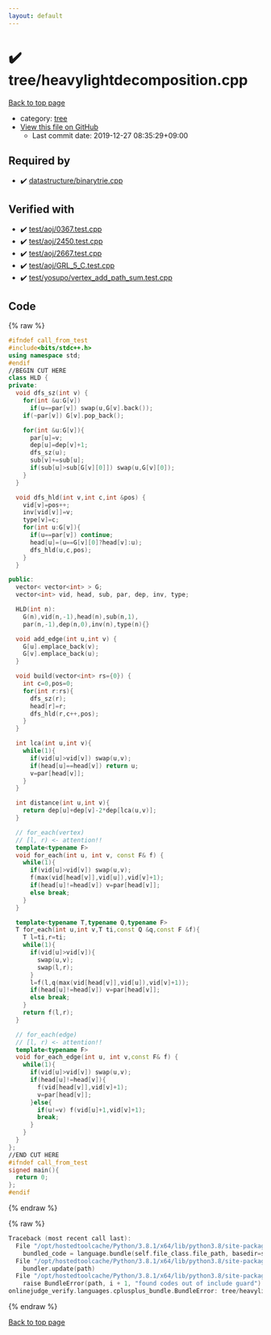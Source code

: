 ```yaml
---
layout: default
---
```


<!-- mathjax config similar to math.stackexchange -->
<script type="text/javascript" async
  src="https://cdnjs.cloudflare.com/ajax/libs/mathjax/2.7.5/MathJax.js?config=TeX-MML-AM_CHTML">
</script>
<script type="text/x-mathjax-config">
  MathJax.Hub.Config({
    TeX: { equationNumbers: { autoNumber: "AMS" }},
    tex2jax: {
      inlineMath: [ ['$','$'] ],
      processEscapes: true
    },
    "HTML-CSS": { matchFontHeight: false },
    displayAlign: "left",
    displayIndent: "2em"
  });
</script>

<script type="text/javascript" src="https://cdnjs.cloudflare.com/ajax/libs/jquery/3.4.1/jquery.min.js"></script>
<script src="https://cdn.jsdelivr.net/npm/jquery-balloon-js@1.1.2/jquery.balloon.min.js" integrity="sha256-ZEYs9VrgAeNuPvs15E39OsyOJaIkXEEt10fzxJ20+2I=" crossorigin="anonymous"></script>
<script type="text/javascript" src="../../assets/js/copy-button.js"></script>
<link rel="stylesheet" href="../../assets/css/copy-button.css" />


# :heavy_check_mark: tree/heavylightdecomposition.cpp

<a href="../../index.html">Back to top page</a>

* category: <a href="../../index.html#c0af77cf8294ff93a5cdb2963ca9f038">tree</a>
* <a href="{{ site.github.repository_url }}/blob/master/tree/heavylightdecomposition.cpp">View this file on GitHub</a>
    - Last commit date: 2019-12-27 08:35:29+09:00




## Required by

* :heavy_check_mark: <a href="../datastructure/binarytrie.cpp.html">datastructure/binarytrie.cpp</a>


## Verified with

* :heavy_check_mark: <a href="../../verify/test/aoj/0367.test.cpp.html">test/aoj/0367.test.cpp</a>
* :heavy_check_mark: <a href="../../verify/test/aoj/2450.test.cpp.html">test/aoj/2450.test.cpp</a>
* :heavy_check_mark: <a href="../../verify/test/aoj/2667.test.cpp.html">test/aoj/2667.test.cpp</a>
* :heavy_check_mark: <a href="../../verify/test/aoj/GRL_5_C.test.cpp.html">test/aoj/GRL_5_C.test.cpp</a>
* :heavy_check_mark: <a href="../../verify/test/yosupo/vertex_add_path_sum.test.cpp.html">test/yosupo/vertex_add_path_sum.test.cpp</a>


## Code

<a id="unbundled"></a>
{% raw %}
```cpp
#ifndef call_from_test
#include<bits/stdc++.h>
using namespace std;
#endif
//BEGIN CUT HERE
class HLD {
private:
  void dfs_sz(int v) {
    for(int &u:G[v])
      if(u==par[v]) swap(u,G[v].back());
    if(~par[v]) G[v].pop_back();

    for(int &u:G[v]){
      par[u]=v;
      dep[u]=dep[v]+1;
      dfs_sz(u);
      sub[v]+=sub[u];
      if(sub[u]>sub[G[v][0]]) swap(u,G[v][0]);
    }
  }

  void dfs_hld(int v,int c,int &pos) {
    vid[v]=pos++;
    inv[vid[v]]=v;
    type[v]=c;
    for(int u:G[v]){
      if(u==par[v]) continue;
      head[u]=(u==G[v][0]?head[v]:u);
      dfs_hld(u,c,pos);
    }
  }

public:
  vector< vector<int> > G;
  vector<int> vid, head, sub, par, dep, inv, type;

  HLD(int n):
    G(n),vid(n,-1),head(n),sub(n,1),
    par(n,-1),dep(n,0),inv(n),type(n){}

  void add_edge(int u,int v) {
    G[u].emplace_back(v);
    G[v].emplace_back(u);
  }

  void build(vector<int> rs={0}) {
    int c=0,pos=0;
    for(int r:rs){
      dfs_sz(r);
      head[r]=r;
      dfs_hld(r,c++,pos);
    }
  }

  int lca(int u,int v){
    while(1){
      if(vid[u]>vid[v]) swap(u,v);
      if(head[u]==head[v]) return u;
      v=par[head[v]];
    }
  }

  int distance(int u,int v){
    return dep[u]+dep[v]-2*dep[lca(u,v)];
  }

  // for_each(vertex)
  // [l, r) <- attention!!
  template<typename F>
  void for_each(int u, int v, const F& f) {
    while(1){
      if(vid[u]>vid[v]) swap(u,v);
      f(max(vid[head[v]],vid[u]),vid[v]+1);
      if(head[u]!=head[v]) v=par[head[v]];
      else break;
    }
  }

  template<typename T,typename Q,typename F>
  T for_each(int u,int v,T ti,const Q &q,const F &f){
    T l=ti,r=ti;
    while(1){
      if(vid[u]>vid[v]){
        swap(u,v);
        swap(l,r);
      }
      l=f(l,q(max(vid[head[v]],vid[u]),vid[v]+1));
      if(head[u]!=head[v]) v=par[head[v]];
      else break;
    }
    return f(l,r);
  }

  // for_each(edge)
  // [l, r) <- attention!!
  template<typename F>
  void for_each_edge(int u, int v,const F& f) {
    while(1){
      if(vid[u]>vid[v]) swap(u,v);
      if(head[u]!=head[v]){
        f(vid[head[v]],vid[v]+1);
        v=par[head[v]];
      }else{
        if(u!=v) f(vid[u]+1,vid[v]+1);
        break;
      }
    }
  }
};
//END CUT HERE
#ifndef call_from_test
signed main(){
  return 0;
};
#endif

```
{% endraw %}

<a id="bundled"></a>
{% raw %}
```cpp
Traceback (most recent call last):
  File "/opt/hostedtoolcache/Python/3.8.1/x64/lib/python3.8/site-packages/onlinejudge_verify/docs.py", line 343, in write_contents
    bundled_code = language.bundle(self.file_class.file_path, basedir=self.cpp_source_path)
  File "/opt/hostedtoolcache/Python/3.8.1/x64/lib/python3.8/site-packages/onlinejudge_verify/languages/cplusplus.py", line 63, in bundle
    bundler.update(path)
  File "/opt/hostedtoolcache/Python/3.8.1/x64/lib/python3.8/site-packages/onlinejudge_verify/languages/cplusplus_bundle.py", line 151, in update
    raise BundleError(path, i + 1, "found codes out of include guard")
onlinejudge_verify.languages.cplusplus_bundle.BundleError: tree/heavylightdecomposition.cpp: line 5: found codes out of include guard

```
{% endraw %}

<a href="../../index.html">Back to top page</a>

